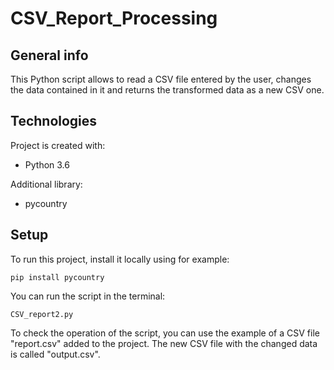 # CSV_Report_Processing


## General info
This Python script allows to read a CSV file entered by the user, changes the data contained in it and returns the transformed data as a new CSV one.

## Technologies
Project is created with:
- Python 3.6

Additional library: 
* pycountry

## Setup
To run this project, install it locally using for example:

```
pip install pycountry
```
You can run the script in the terminal:

```
CSV_report2.py
```

To check the operation of the script, you can use the example of a CSV file "report.csv" added to the project. 
The new CSV file with the changed data is called "output.csv".
